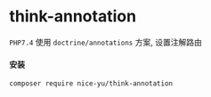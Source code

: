 # think-annotation
`PHP7.4` 使用 `doctrine/annotations` 方案, 设置注解路由

#### 安装
```
composer require nice-yu/think-annotation
```